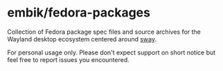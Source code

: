 # embik/fedora-packages

Collection of Fedora package spec files and source archives for the Wayland desktop ecosystem centered around [sway](https://github.com/swaywm/sway).

For personal usage only. Please don't expect support on short notice but feel free to report issues you encountered.

